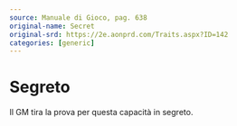 ```yaml
---
source: Manuale di Gioco, pag. 638
original-name: Secret
original-srd: https://2e.aonprd.com/Traits.aspx?ID=142
categories: [generic]
---
```


# Segreto

Il GM tira la prova per questa capacità in segreto.
